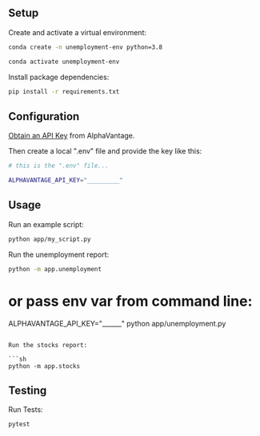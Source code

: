 ## Setup


Create and activate a virtual environment:

```sh
conda create -n unemployment-env python=3.8

conda activate unemployment-env
```

Install package dependencies:

```sh
pip install -r requirements.txt
```


## Configuration


[Obtain an API Key](https://www.alphavantage.co/support/#api-key) from AlphaVantage.

Then create a local ".env" file and provide the key like this:

```sh
# this is the ".env" file...

ALPHAVANTAGE_API_KEY="_________"
```

## Usage

Run an example script:

```sh
python app/my_script.py
```

Run the unemployment report:

```sh
python -m app.unemployment
```
# or pass env var from command line:
ALPHAVANTAGE_API_KEY="______" python app/unemployment.py
```

Run the stocks report:

```sh
python -m app.stocks
```


## Testing

Run Tests:

```sh
pytest
```